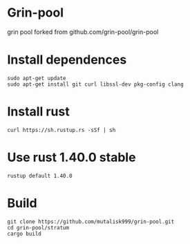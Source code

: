 # Grin-pool
grin pool forked from github.com/grin-pool/grin-pool


# Install dependences
```
sudo apt-get update
sudo apt-get install git curl libssl-dev pkg-config clang
```

# Install rust
```
curl https://sh.rustup.rs -sSf | sh
```

# Use rust 1.40.0 stable
```
rustup default 1.40.0
```

# Build
```
git clone https://github.com/mutalisk999/grin-pool.git
cd grin-pool/stratum
cargo build
```

